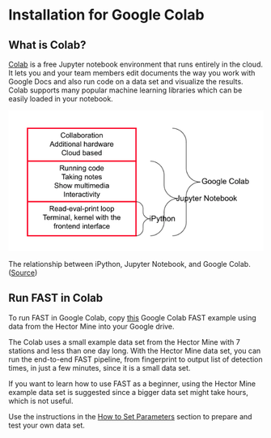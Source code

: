 # **Installation for Google Colab**

## What is Colab?

[Colab](https://www.tutorialspoint.com/google_colab/index.htm) is a free Jupyter notebook environment that runs entirely in the cloud. It lets you and your team members edit documents the way you work with Google Docs and also run code on a data set and visualize the results. Colab supports many popular machine learning libraries which can be easily loaded in your notebook.

![colab_jupyter](img/colab_jupyter.png)
<figcaption>The relationship between iPython, Jupyter Notebook, and Google Colab. (<a href="https://blog.educationecosystem.com/what-is-google-colab/#:~:text=Google%20Colab%20is%20a%20specialized%20version%20of%20the,Jupyter%20Notebook%2C%20and%20Google%20Colab%20is%20shown%20below%3B">Source</a>)</figcaption>

## Run FAST in Colab

To run FAST in Google Colab, copy [this](https://colab.research.google.com/drive/1hdilryUPBwk3QRXkXGKh4eT4ViBGEh9y?usp=sharing) Google Colab FAST example using data from the Hector Mine into your Google drive.

The Colab uses a small example data set from the Hector Mine with 7 stations and less than one day long. With the Hector Mine data set, you can run the end-to-end FAST pipeline, from fingerprint to output list of detection times, in just a few minutes, since it is a small data set.

If you want to learn how to use FAST as a beginner, using the Hector Mine example data set is suggested since a bigger data set might take hours, which is not useful.

Use the instructions in the [How to Set Parameters](input_and_preprocess.md) section to prepare and test your own data set.
